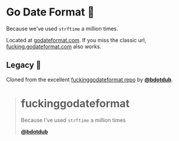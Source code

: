 # Go Date Format :calendar:

Because we've used `strftime` a million times.

Located at [godateformat.com][gdf site]. If you miss the classic url,
[fucking.godateformat.com][classic url] also works.

## Legacy :cursing_face:

Cloned from the excellent [fuckinggodateformat repo][og repo] by **[@bdotdub][creator]**.

> # fuckinggodateformat
>
> Because I've used `strftime` a million times
>
> **[@bdotdub][creator]**


[og repo]: https://github.com/bdotdub/fuckinggodateformat
[creator]: https://github.com/bdotdub/
[gdf site]: https://godateformat.com
[classic url]: https://fucking.godateformat.com

